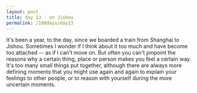 ```yaml
---
layout: post
title: day 13 - on Jishou
permalink: /100days/day13
---
```


It's been a year, to the day, since we boarded a train from Shanghai to Jishou. Sometimes I wonder if I think about it too much and have become too attached -- as if I can't move on. But often you can't pinpoint the reasons why a certain thing, place or person makes you feel a certain way. It's too many small things put together, although there are always more defining moments that you might use again and again to explain your feelings to other people, or to reason with yourself during the more uncertain moments. 
